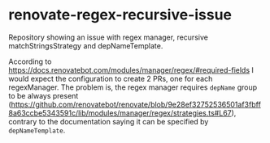 # renovate-regex-recursive-issue

Repository showing an issue with regex manager, recursive matchStringsStrategy and depNameTemplate.

According to https://docs.renovatebot.com/modules/manager/regex/#required-fields I would expect the configuration to create 2 PRs, one for each regexManager. The problem is, the regex manager requires `depName` group to be always present (https://github.com/renovatebot/renovate/blob/9e28ef32752536501af3fbff8a63ccbe5343591c/lib/modules/manager/regex/strategies.ts#L67), contrary to the documentation saying it can be specified by `depNameTemplate`.

